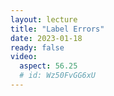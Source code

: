 ```yaml
---
layout: lecture
title: "Label Errors"
date: 2023-01-18
ready: false
video:
  aspect: 56.25
  # id: Wz50FvGG6xU
---
```


